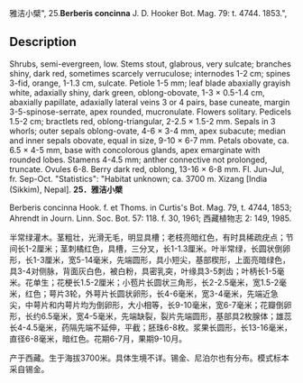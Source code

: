 雅洁小檗",
25.**Berberis concinna** J. D. Hooker Bot. Mag. 79: t. 4744. 1853.",

## Description
Shrubs, semi-evergreen, low. Stems stout, glabrous, very sulcate; branches shiny, dark red, sometimes scarcely verruculose; internodes 1-2 cm; spines 3-fid, orange, 1-1.3 cm, sulcate. Petiole 1-5 mm; leaf blade abaxially grayish white, adaxially shiny, dark green, oblong-obovate, 1-3 × 0.5-1.4 cm, abaxially papillate, adaxially lateral veins 3 or 4 pairs, base cuneate, margin 3-5-spinose-serrate, apex rounded, mucronulate. Flowers solitary. Pedicels 1.5-2 cm; bractlets red, oblong-triangular, 2-2.5 × 1.5-2 mm. Sepals in 3 whorls; outer sepals oblong-ovate, 4-6 × 3-4 mm, apex subacute; median and inner sepals obovate, equal in size, 9-10 × 6-7 mm. Petals obovate, ca. 6.5 × 4-5 mm, base with concolorous glands, apex emarginate with rounded lobes. Stamens 4-4.5 mm; anther connective not prolonged, truncate. Ovules 6-8. Berry dark red, oblong, 13-16 × 6-8 mm. Fl. Jun-Jul, fr. Sep-Oct.
  "Statistics": "Habitat unknown; ca. 3700 m. Xizang [India (Sikkim), Nepal].
**25．雅洁小檗**

Berberis concinna Hook. f. et Thoms. in Curtis's Bot. Mag. 79, t. 4744, 1853; Ahrendt in Journ. Linn. Soc. Bot. 57: 118. f. 30, 1961; 西藏植物志 2: 149, 1985.

半常绿灌木。茎粗壮，光滑无毛，明显具槽；老枝亮暗红色，有时具稀疏疣点；节间长1-2厘米；茎刺橘红色，具槽，三分叉，长1-1.3厘米。叶半常绿，长圆状倒卵形，长1-3厘米，宽5-14毫米，先端圆形，具小短尖，基部楔形，上面亮暗绿色，具3-4对侧脉，背面灰白色，被白粉，具密乳突，叶缘具3-5刺齿；叶柄长1-5毫米。花单生；花梗长1.5-2厘米；小苞片长圆状三角形，长2-2.5毫米，宽1.5-2毫米，红色；萼片3轮，外萼片长圆状卵形，长4-6毫米，宽3-4毫米，先端近急尖，中萼片和内萼片均为倒卵形，大小相等，长9-10毫米，宽6-7毫米；花瓣倒卵形，长约6.5毫米，宽4-5毫米，先端缺裂，裂片先端圆形，基部具2枚腺体；雄蕊长4-4.5毫米，药隔先端不延伸，平截；胚珠6-8枚。浆果长圆形，长13-16毫米，直径6-8毫米，暗红色。花期6-7月，果期9-10月。

产于西藏。生于海拔3700米。具体生境不详。锡金、尼泊尔也有分布。模式标本采自锡金。
